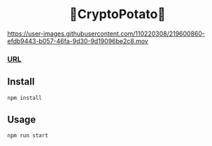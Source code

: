 <h1 align="center">🥔CryptoPotato🥔</h1>



https://user-images.githubusercontent.com/110220308/219600860-efdb9443-b057-46fa-9d30-9d19096be2c8.mov




### [URL](https://jieuncodes.github.io/crypto-tracker-deploy)



## Install

```sh
npm install
```

## Usage

```sh
npm run start
```
